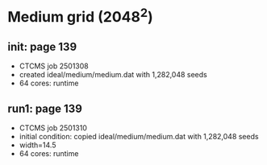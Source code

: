 # Medium grid (2048<sup>2</sup>)

## init: page 139
* CTCMS job 2501308
* created ideal/medium/medium.dat with 1,282,048 seeds
* 64 cores: runtime 

## run1: page 139
* CTCMS job 2501310
* initial condition: copied ideal/medium/medium.dat with 1,282,048 seeds
* width=14.5
* 64 cores: runtime


